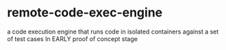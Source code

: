 # remote-code-exec-engine
a code execution engine that runs code in isolated containers against a set of test cases In EARLY proof of concept stage
